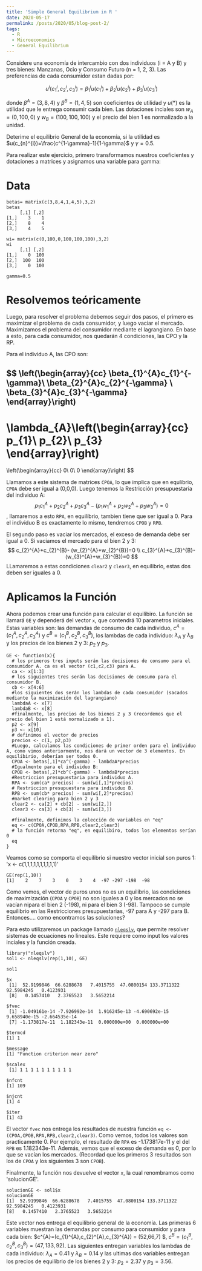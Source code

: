 ```yaml
---
title: 'Simple General Equilibrium in R '
date: 2020-05-17
permalink: /posts/2020/05/blog-post-2/
tags:
  - R
  - Microeconomics
  - General Equilibrium
---
```

Considere una economía de intercambio con dos individuos (i = A y B) y tres bienes: Manzanas, Ocio y Consumo Futuro (n = 1, 2, 3). Las preferencias de cada consumidor estan dadas por:

$$u^{i}(c_{1}^{i},c_{2}^{i},c_{3}^{i}) = \beta_{1}^{i}u(c_{1}^{i}) + \beta_{2}^{i}u(c_{2}^{i})+\beta_{3}^{i}u(c_{3}^{i})$$


donde $\beta^{A}=(3,8,4)$ y $\beta^{B}=(1,4,5)$ son coeficientes de utilidad y $u(*)$ es la utilidad que le entrega consumir cada bien. Las dotaciones inciales son $w_{A}=(0,100,0)$ y $w_{B}=(100,100,100)$ y el precio del bien 1 es normalizado a la unidad. 

Deterime el equilibrio General de la economía, si la utilidad es $u(c_{n}^{i})=\frac{c^{1-\gamma}-1}{1-\gamma}$ y $\gamma=0.5$.

Para realizar este ejercicio, primero transformamos nuestros coeficientes y dotaciones a matrices y asignamos una variable para gamma:

# Data
```
betas= matrix(c(3,8,4,1,4,5),3,2)
betas
     [,1] [,2]
[1,]    3    1
[2,]    8    4
[3,]    4    5

wi= matrix(c(0,100,0,100,100,100),3,2)
wi
     [,1] [,2]
[1,]    0  100
[2,]  100  100
[3,]    0  100

gamma=0.5
```

# Resolvemos teóricamente
Luego, para resolver el problema debemos seguir dos pasos, el primero es maximizar el problema de cada consumidor, y luego vaciar el mercado. Maximizamos el problema del consumidor mediante el lagrangiano. En base a esto, para cada consumidor, nos quedarán 4 condiciones, las CPO y la RP.

Para el individuo A, las CPO son:

$$
\left(\begin{array}{cc} 
 \beta_{1}^{A}c_{1}^{-\gamma}\\
\beta_{2}^{A}c_{2}^{-\gamma} \\
\beta_{3}^{A}c_{3}^{-\gamma}
\end{array}\right)
-
\lambda_{A}\left(\begin{array}{cc} 
p_{1}\\ 
p_{2}\\
p_{3}
\end{array}\right)
=
\left(\begin{array}{cc} 
0\\ 
0\\
0
\end{array}\right)
$$

Llamamos a este sistema de matrices `CPOA`, lo que implica que en equlibrio, `CPOA` debe ser igual a (0,0,0). Luego tenemos la Restricción presupuestaria del individuo A: $$p_{1}c_{1}^{A}+p_{2}c_{2}^{A}+p_{3}c_{3}^{A}-(p_{1}w_{1}^{A}+p_{2}w_{2}^{A}+p_{3}w_{3}^{A})=0$$, llamaremos a esto `RPA`, en equilibrio, tambien tiene que ser igual a 0. Para el individuo B es exactamente lo mismo, tendremos `CPOB` y `RPB`.

El segundo paso es vaciar los mercados, el exceso de demanda debe ser igual a 0. Si vaciamos el mercado para el bien 2 y 3:
$$ c_{2}^{A}+c_{2}^{B}- (w_{2}^{A}+w_{2}^{B})=0 \\
c_{3}^{A}+c_{3}^{B}- (w_{3}^{A}+w_{3}^{B})=0 $$
LLamaremos a estas condiciones `clear2` y `clear3`, en equilibrio, estas dos deben ser iguales a 0.


# Aplicamos la Función

Ahora podemos crear una función para calcular el equilibiro. La función se llamará `GE`  y dependerá del vector `x`, que contendrá 10 parametros iniciales. Estas variables son: las demandas de consumo de cada individuo, $c^{A}=(c_{1}^{A},c_{2}^{A},c_{3}^{A})$ y $c^{B}=(c_{1}^{B},c_{2}^{B},c_{3}^{B})$, los lambdas de cada individuo: $\lambda_{A}$ y $\lambda_{B}$ y los precios de los bienes 2 y 3: $p_{2}$  y $p_{3}$.

```
GE <- function(x){
  # los primeros tres inputs serán las decisiones de consumo para el consumidor A. ca es el vector (c1,c2,c3) para A.
  ca <- x[1:3]
  # los siguientes tres serán las decisiones de consumo para el consumidor B.
  cb <- x[4:6]
  #los siguientes dos serán los lambdas de cada consumidor (sacados mediante la maximización del lagrangiano)
  lambdaA <- x[7]
  lambdaB <- x[8]
  #finalmente, los precios de los bienes 2 y 3 (recordemos que el precio del bien 1 está normalizado a 1).
  p2 <- x[9]
  p3 <- x[10]
  # definimos el vector de precios
  precios <- c(1, p2,p3)
  #Luego, calculamos las condiciones de primer orden para el individuo A, como vimos anteriormente, nos dará un vector de 3 elementos. En equilibirio, deberían ser todos 0.
  CPOA <- betas[,1]*ca^(-gamma) - lambdaA*precios 
  #Igualmente para el individuo B:
  CPOB <- betas[,2]*cb^(-gamma) - lambdaB*precios
  #Restriccion presupuestaria para individuo A.
  RPA <- sum(ca* precios) - sum(wi[,1]*precios)
  # Restriccion presupuestara para individuo B.
  RPB <- sum(cb* precios) - sum(wi[,2]*precios)
  #market clearing para bien 2 y 3
  clear2 <- ca[2] + cb[2] - sum(wi[2,])
  clear3 <- ca[3] + cb[3] - sum(wi[3,])
  
  #finalmente, definimos la colección de variables en "eq"
  eq <- c(CPOA,CPOB,RPA,RPB,clear2,clear3)
  # la función retorna "eq", en equilibiro, todos los elementos serían 0 
  eq
}

```

Veamos como se comporta el equilibrio si nuestro vector inicial son puros 1:
'x <- c(1,1,1,1,1,1,1,1,1,1)'

```
GE(rep(1,10))
[1]    2    7    3    0    3    4  -97 -297 -198  -98
```
Como vemos, el vector de puros unos no es un equilibrio, las condiciones de maximización (`CPOA` y `CPOB`) no son iguales a 0 y los mercados no se vacían nipara el bien 2 (-198), ni para el bien 3 (-98). Tampoco se cumple equilibrio en las Restricciones presupuestarias, -97 para A y -297 para B. Entonces.... como encontramos las soluciones?

Para esto utilizaremos un package llamado [`nleqslv`](https://cran.r-project.org/web/packages/nleqslv/nleqslv.pdf), que permite resolver sistemas de ecuaciones no lineales. Este requiere como input los valores inciales y la función creada.

```
library("nleqslv")
sol1 <- nleqslv(rep(1,10), GE)
```
```
sol1

$x
 [1]  52.9199846  66.6288678   7.4015755  47.0800154 133.3711322  92.5984245   0.4123931
 [8]   0.1457410   2.3765523   3.5652214

$fvec
 [1] -1.049161e-14 -7.926992e-14  1.916245e-13 -4.690692e-15  9.658940e-15 -2.664535e-14
 [7] -1.173817e-11  1.182343e-11  0.000000e+00  0.000000e+00

$termcd
[1] 1

$message
[1] "Function criterion near zero"

$scalex
 [1] 1 1 1 1 1 1 1 1 1 1

$nfcnt
[1] 109

$njcnt
[1] 4

$iter
[1] 43
```

El vector `fvec` nos entrega los resultados de nuestra función `eq <-(CPOA,CPOB,RPA,RPB,clear2,clear3)`. Como vemos, todos los valores son practicamente 0.  Por ejemplo, el resultado de `RPA` es -1.173817e-11 y el del `RPB` es 1.182343e-11. Además, vemos que el exceso de demanda es 0, por lo que se vacían los mercados. (Recordad que los primeros 3 resultados son los de `CPOA` y los siguientes 3 son `CPOB`).

Finalmente, la función nos devuelve  el vector `x`, la cual renombramos como 'solucionGE'. 
```
solucionGE <- sol1$x
solucionGE
[1]  52.9199846  66.6288678   7.4015755  47.0800154 133.3711322  92.5984245   0.4123931
[8]   0.1457410   2.3765523   3.5652214
```
Este vector nos entrega el equilibrio general de la economía. Las primeras 6 variables muestran las demandas por consumo para consumidor y para cada bien: $c^{A}=(c_{1}^{A},c_{2}^{A},c_{3}^{A}) = (52,66,7) $, $c^{B}=(c_{1}^{B},c_{2}^{B},c_{3}^{B})= (47, 133, 92)$. Las siguientes entregan variables los lambdas de cada individuo: $\lambda_{A}= 0.41$ y $\lambda_{B} = 0.14$ y las ultimas dos variables entregan los precios de equilibrio de los bienes 2 y 3: $p_{2}=  2.37$  y $p_{3}= 3.56$.







